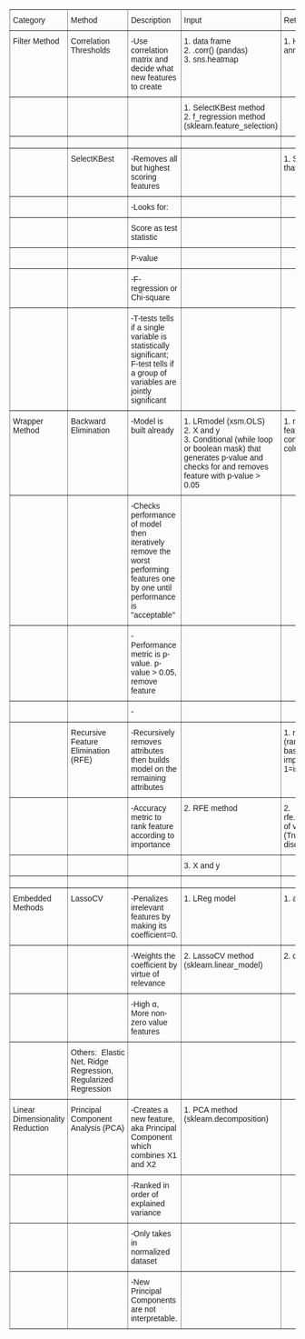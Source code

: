 <style type="text/css">
.tg  {border-collapse:collapse;border-spacing:0;}
.tg td{font-family:Arial, sans-serif;font-size:14px;padding:10px 5px;border-style:solid;border-width:1px;overflow:hidden;word-break:normal;border-color:black;}
.tg th{font-family:Arial, sans-serif;font-size:14px;font-weight:normal;padding:10px 5px;border-style:solid;border-width:1px;overflow:hidden;word-break:normal;border-color:black;}
.tg .tg-0pky{border-color:inherit;text-align:left;vertical-align:top}
</style>
<table class="tg">
  <tr>
    <th class="tg-0pky">Category</th>
    <th class="tg-0pky">Method</th>
    <th class="tg-0pky">Description</th>
    <th class="tg-0pky">Input</th>
    <th class="tg-0pky">Return</th>
  </tr>
  <tr>
    <td class="tg-0pky">Filter Method</td>
    <td class="tg-0pky">Correlation Thresholds</td>
    <td class="tg-0pky">-Use correlation matrix and decide what new features to create</td>
    <td class="tg-0pky">1. data frame<br>2. .corr() (pandas)<br>3. sns.heatmap</td>
    <td class="tg-0pky">1. Heatmap with annotated R</td>
  </tr>
  <tr>
    <td class="tg-0pky"></td>
    <td class="tg-0pky"></td>
    <td class="tg-0pky"></td>
    <td class="tg-0pky">1. SelectKBest method<br>2. f_regression method (sklearn.feature_selection)<br></td>
    <td class="tg-0pky"></td>
  </tr>
  <tr>
    <td class="tg-0pky"></td>
    <td class="tg-0pky"></td>
    <td class="tg-0pky"></td>
    <td class="tg-0pky"></td>
    <td class="tg-0pky"></td>
  </tr>
  <tr>
    <td class="tg-0pky"></td>
    <td class="tg-0pky">SelectKBest</td>
    <td class="tg-0pky">-Removes all but highest scoring features</td>
    <td class="tg-0pky"></td>
    <td class="tg-0pky">1. Selected features that are significant</td>
  </tr>
  <tr>
    <td class="tg-0pky"></td>
    <td class="tg-0pky"></td>
    <td class="tg-0pky">-Looks for:</td>
    <td class="tg-0pky"></td>
    <td class="tg-0pky"></td>
  </tr>
  <tr>
    <td class="tg-0pky"></td>
    <td class="tg-0pky"></td>
    <td class="tg-0pky">Score as test statistic</td>
    <td class="tg-0pky"></td>
    <td class="tg-0pky"></td>
  </tr>
  <tr>
    <td class="tg-0pky"></td>
    <td class="tg-0pky"></td>
    <td class="tg-0pky">P-value</td>
    <td class="tg-0pky"></td>
    <td class="tg-0pky"></td>
  </tr>
  <tr>
    <td class="tg-0pky"></td>
    <td class="tg-0pky"></td>
    <td class="tg-0pky">-F-regression or Chi-square</td>
    <td class="tg-0pky"></td>
    <td class="tg-0pky"></td>
  </tr>
  <tr>
    <td class="tg-0pky"></td>
    <td class="tg-0pky"></td>
    <td class="tg-0pky">-T-tests tells if a single variable is statistically significant; F-test tells if a group of variables are jointly significant</td>
    <td class="tg-0pky"></td>
    <td class="tg-0pky"></td>
  </tr>
  <tr>
    <td class="tg-0pky">Wrapper Method</td>
    <td class="tg-0pky">Backward Elimination</td>
    <td class="tg-0pky">-Model is built already</td>
    <td class="tg-0pky">1. LRmodel (xsm.OLS)<br>2. X and y<br>3. Conditional (while loop or boolean mask) that generates p-value and checks for and removes feature with p-value &gt; 0.05</td>
    <td class="tg-0pky">1. resulting feature/s from condition (usually, column name)</td>
  </tr>
  <tr>
    <td class="tg-0pky"></td>
    <td class="tg-0pky"></td>
    <td class="tg-0pky">-Checks performance of model then iteratively remove the worst performing features one by one until performance is "acceptable"</td>
    <td class="tg-0pky"></td>
    <td class="tg-0pky"></td>
  </tr>
  <tr>
    <td class="tg-0pky"></td>
    <td class="tg-0pky"></td>
    <td class="tg-0pky">-Performance metric is p-value. p-value &gt; 0.05, remove feature</td>
    <td class="tg-0pky"></td>
    <td class="tg-0pky"></td>
  </tr>
  <tr>
    <td class="tg-0pky"></td>
    <td class="tg-0pky"></td>
    <td class="tg-0pky">-</td>
    <td class="tg-0pky"></td>
    <td class="tg-0pky"></td>
  </tr>
  <tr>
    <td class="tg-0pky"></td>
    <td class="tg-0pky">Recursive Feature Elimination (RFE)</td>
    <td class="tg-0pky">-Recursively removes attributes then builds model on the remaining attributes</td>
    <td class="tg-0pky"></td>
    <td class="tg-0pky">1. rfe.ranking_ (ranking of variables based on importance level, 1=important)</td>
  </tr>
  <tr>
    <td class="tg-0pky"></td>
    <td class="tg-0pky"></td>
    <td class="tg-0pky">-Accuracy metric to rank feature according to importance</td>
    <td class="tg-0pky">2. RFE method</td>
    <td class="tg-0pky">2. rfe.support_(support of variable (True/False, keep or discard)</td>
  </tr>
  <tr>
    <td class="tg-0pky"></td>
    <td class="tg-0pky"></td>
    <td class="tg-0pky"></td>
    <td class="tg-0pky">3. X and y</td>
    <td class="tg-0pky"></td>
  </tr>
  <tr>
    <td class="tg-0pky"></td>
    <td class="tg-0pky"></td>
    <td class="tg-0pky"></td>
    <td class="tg-0pky"></td>
    <td class="tg-0pky"></td>
  </tr>
  <tr>
    <td class="tg-0pky">Embedded Methods</td>
    <td class="tg-0pky">LassoCV</td>
    <td class="tg-0pky">-Penalizes irrelevant features by making its coefficient=0.</td>
    <td class="tg-0pky">1. LReg model</td>
    <td class="tg-0pky">1. alpha_</td>
  </tr>
  <tr>
    <td class="tg-0pky"></td>
    <td class="tg-0pky"></td>
    <td class="tg-0pky">-Weights the coefficient by virtue of relevance</td>
    <td class="tg-0pky">2. LassoCV method (sklearn.linear_model)</td>
    <td class="tg-0pky">2. coef_</td>
  </tr>
  <tr>
    <td class="tg-0pky"></td>
    <td class="tg-0pky"></td>
    <td class="tg-0pky">-High α, More non-zero value features</td>
    <td class="tg-0pky"></td>
    <td class="tg-0pky"></td>
  </tr>
  <tr>
    <td class="tg-0pky"></td>
    <td class="tg-0pky">Others:&nbsp;&nbsp;Elastic Net, Ridge Regression, Regularized Regression</td>
    <td class="tg-0pky"></td>
    <td class="tg-0pky"></td>
    <td class="tg-0pky"></td>
  </tr>
  <tr>
    <td class="tg-0pky">Linear Dimensionality Reduction</td>
    <td class="tg-0pky">Principal Component Analysis (PCA)</td>
    <td class="tg-0pky">-Creates a new feature, aka Principal Component which combines X1 and X2</td>
    <td class="tg-0pky">1. PCA method (sklearn.decomposition)</td>
    <td class="tg-0pky"></td>
  </tr>
  <tr>
    <td class="tg-0pky"></td>
    <td class="tg-0pky"></td>
    <td class="tg-0pky">-Ranked in order of explained variance</td>
    <td class="tg-0pky"></td>
    <td class="tg-0pky"></td>
  </tr>
  <tr>
    <td class="tg-0pky"></td>
    <td class="tg-0pky"></td>
    <td class="tg-0pky">-Only takes in normalized dataset</td>
    <td class="tg-0pky"></td>
    <td class="tg-0pky"></td>
  </tr>
  <tr>
    <td class="tg-0pky"></td>
    <td class="tg-0pky"></td>
    <td class="tg-0pky">-New Principal Components are not interpretable.</td>
    <td class="tg-0pky"></td>
    <td class="tg-0pky"></td>
  </tr>
</table>
